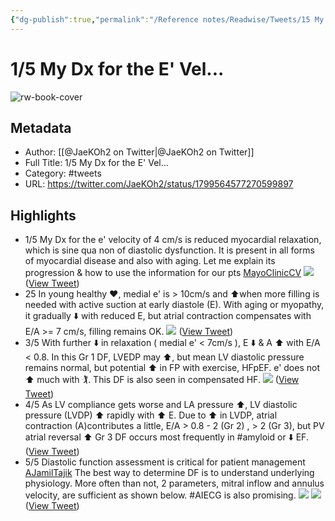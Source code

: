```yaml
---
{"dg-publish":true,"permalink":"/Reference notes/Readwise/Tweets/15 My Dx for the E' Vel.../"}
---
```


# 1/5 My Dx for the E' Vel...

![rw-book-cover](https://pbs.twimg.com/profile_images/1740568733142441984/4pDerilj.jpg)

## Metadata
- Author: [[@JaeKOh2 on Twitter\|@JaeKOh2 on Twitter]]
- Full Title: 1/5 My Dx for the E' Vel...
- Category: #tweets
- URL: https://twitter.com/JaeKOh2/status/1799564577270599897

## Highlights
- 1/5 My Dx for the e' velocity of 4 cm/s is reduced myocardial relaxation, which is sine qua non of diastolic dysfunction. It is present in all forms of myocardial disease and also with aging. Let me explain its progression & how to use the information for our pts [MayoClinicCV](https://twitter.com/MayoClinicCV) 
  ![](https://pbs.twimg.com/media/GPlWcmGWcAA25CU.jpg) ([View Tweet](https://twitter.com/JaeKOh2/status/1799564577270599897))
- 25 In young healthy ❤️, medial e' is > 10cm/s and ⬆️when more filling is needed with active suction at early diastole (E). With aging or myopathy, it gradually ⬇️ with reduced E, but atrial contraction compensates with E/A >= 7 cm/s, filling remains OK. 
  ![](https://pbs.twimg.com/media/GPlWc2-XcAAGjxy.jpg) ([View Tweet](https://twitter.com/JaeKOh2/status/1799564581930430785))
- 3/5 With further ⬇️ in relaxation ( medial e' < 7cm/s ), E ⬇️ & A ⬆️ with E/A < 0.8. In this Gr 1 DF, LVEDP may ⬆️, but mean LV diastolic pressure remains normal, but potential ⬆️ in FP with exercise, HFpEF. e' does not ⬆️ much with 🏌. This DF is also seen in compensated HF. 
  ![](https://pbs.twimg.com/media/GPlWdKQXQAA4FHr.jpg) ([View Tweet](https://twitter.com/JaeKOh2/status/1799564586372202797))
- 4/5 As LV compliance gets worse and LA pressure ⬆️, LV diastolic pressure (LVDP) ⬆️ rapidly with ⬆️ E. Due to ⬆️ in LVDP, atrial contraction (A)contributes a little, E/A > 0.8 - 2 (Gr 2) , > 2 (Gr 3), but PV atrial reversal ⬆️ Gr 3 DF
  occurs most frequently in #amyloid or ⬇️ EF. ([View Tweet](https://twitter.com/JaeKOh2/status/1799564588263833925))
- 5/5 Diastolic function assessment is critical for patient management [AJamilTajik](https://twitter.com/AJamilTajik) The best way to determine DF is to understand underlying physiology. More often than not, 2 parameters, mitral inflow and annulus velocity, are sufficient as shown below. #AIECG is also promising. 
  ![](https://pbs.twimg.com/media/GPlWdg6XwAEeOYH.jpg) 
  ![](https://pbs.twimg.com/media/GPlWdiBWMAA6gCa.jpg) ([View Tweet](https://twitter.com/JaeKOh2/status/1799564593917829594))
